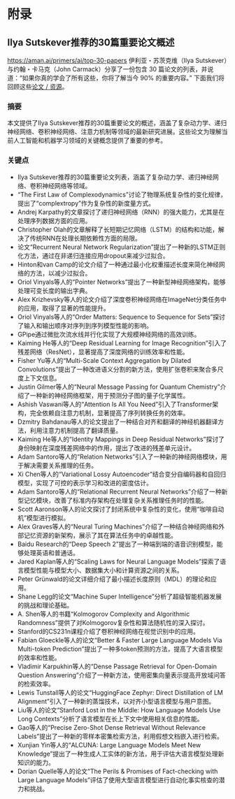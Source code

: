 



# 附录
## Ilya Sutskever推荐的30篇重要论文概述

<https://aman.ai/primers/ai/top-30-papers>
伊利亚・苏茨克维（Ilya Sutskever）与约翰・卡马克（John Carmack）分享了一份包含 30 篇论文的列表，并说道：“如果你真的学会了所有这些，你将了解当今 90% 的重要内容。” 下面我们将回顾这些[论文 / 资源](https://arc.net/folder/D0472A20-9C20-4D3F-B145-D2865C0A9FEE)。

### 摘要
本文提供了Ilya Sutskever推荐的30篇重要论文的概述，涵盖了复杂动力学、递归神经网络、卷积神经网络、注意力机制等领域的最新研究进展。这些论文为理解当前人工智能和机器学习领域的关键概念提供了重要的参考。

### 关键点
- Ilya Sutskever推荐的30篇重要论文列表，涵盖了复杂动力学、递归神经网络、卷积神经网络等领域。 
- “The First Law of Complexodynamics”讨论了物理系统复杂性的变化规律，提出了“complextropy”作为复杂性的新度量方式。 
- Andrej Karpathy的文章探讨了递归神经网络（RNN）的强大能力，尤其是在处理序列数据方面的应用。 
- Christopher Olah的文章解释了长短期记忆网络（LSTM）的结构和功能，解决了传统RNN在处理长期依赖性方面的局限。 
- 论文“Recurrent Neural Network Regularization”提出了一种新的LSTM正则化方法，通过在非递归连接应用dropout来减少过拟合。 
- Hinton和van Camp的论文介绍了一种通过最小化权重描述长度来简化神经网络的方法，以减少过拟合。 
- Oriol Vinyals等人的“Pointer Networks”提出了一种新型神经网络架构，能够处理可变长度的输出字典。 
- Alex Krizhevsky等人的论文介绍了深度卷积神经网络在ImageNet分类任务中的应用，取得了显著的性能提升。 
- Oriol Vinyals等人的“Order Matters: Sequence to Sequence for Sets”探讨了输入和输出顺序对序列到序列模型性能的影响。 
- GPipe通过微批次流水线并行化实现了大规模神经网络的高效训练。 
- Kaiming He等人的“Deep Residual Learning for Image Recognition”引入了残差网络（ResNet），显著提高了深度网络的训练效率和性能。 
- Fisher Yu等人的“Multi-Scale Context Aggregation by Dilated Convolutions”提出了一种改进语义分割的新方法，使用扩张卷积来聚合多尺度上下文信息。 
- Justin Gilmer等人的“Neural Message Passing for Quantum Chemistry”介绍了一种新的神经网络框架，用于预测分子图的量子化学属性。 
- Ashish Vaswani等人的“Attention Is All You Need”引入了Transformer架构，完全依赖自注意力机制，显著提高了序列转换任务的效率。 
- Dzmitry Bahdanau等人的论文提出了一种结合对齐和翻译的神经机器翻译方法，利用注意力机制提高了翻译质量。 
- Kaiming He等人的“Identity Mappings in Deep Residual Networks”探讨了身份映射在深度残差网络中的作用，提出了改进的残差单元设计。 
- Adam Santoro等人的“Relation Networks”引入了一种新的神经网络模块，用于解决需要关系推理的任务。 
- Xi Chen等人的“Variational Lossy Autoencoder”结合变分自编码器和自回归模型，实现了可控的表示学习和改进的密度估计。 
- Adam Santoro等人的“Relational Recurrent Neural Networks”介绍了一种新型记忆模块，改善了标准内存架构在处理复杂关系推理任务时的性能。 
- Scott Aaronson等人的论文探讨了封闭系统中复杂性的变化，使用“咖啡自动机”模型进行模拟。 
- Alex Graves等人的“Neural Turing Machines”介绍了一种结合神经网络和外部记忆资源的新架构，展示了其在算法任务中的卓越性能。 
- Baidu Research的“Deep Speech 2”提出了一种端到端的语音识别模型，能够处理英语和普通话。 
- Jared Kaplan等人的“Scaling Laws for Neural Language Models”探索了语言模型性能与模型大小、数据集大小和计算资源之间的关系。 
- Peter Grünwald的论文详细介绍了最小描述长度原则（MDL）的理论和应用。 
- Shane Legg的论文“Machine Super Intelligence”分析了超级智能机器发展的挑战和理论基础。 
- A. Shen等人的书籍“Kolmogorov Complexity and Algorithmic Randomness”提供了对Kolmogorov复杂性和算法随机性的深入探讨。 
- Stanford的CS231n课程介绍了卷积神经网络在视觉识别中的应用。 
- Fabian Gloeckle等人的论文“Better & Faster Large Language Models Via Multi-token Prediction”提出了一种多token预测的方法，提高了大语言模型的效率和性能。 
- Vladimir Karpukhin等人的“Dense Passage Retrieval for Open-Domain Question Answering”介绍了一种新方法，使用密集向量表示提高开放域问答的检索效率。 
- Lewis Tunstall等人的论文“HuggingFace Zephyr: Direct Distillation of LM Alignment”引入了一种新的蒸馏技术，以对齐小型语言模型与用户意图。 
- Liu等人的论文“Stanford Lost in the Middle: How Language Models Use Long Contexts”分析了语言模型在长上下文中使用相关信息的性能。 
- Gao等人的“Precise Zero-Shot Dense Retrieval Without Relevance Labels”提出了一种新的零样本密集检索方法，利用假想文档嵌入进行检索。 
- Xunjian Yin等人的“ALCUNA: Large Language Models Meet New Knowledge”提出了一种生成人工实体的新方法，用于评估大语言模型处理新知识的能力。 
- Dorian Quelle等人的论文“The Perils & Promises of Fact-checking with Large Language Models”评估了使用大型语言模型进行自动化事实核查的潜力和挑战。 